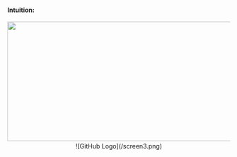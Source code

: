 
#### Intuition:
<p align="center"> <img src="intuition.gif" width="550" height="270" /> ![GitHub Logo](/screen3.png)</p>

 

